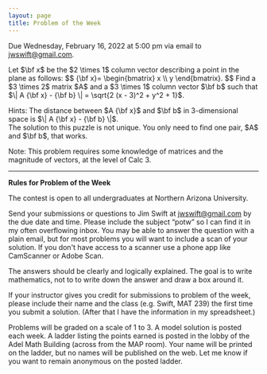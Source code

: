 ```yaml
---
layout: page
title: Problem of the Week
---
```

Due Wednesday, February 16, 2022 at 5:00 pm via email to 
<a href="mailto:jwswift@gmail.com?subject=potw" target="_blank">jwswift@gmail.com</a>.
<p>
Let $\bf x$ be the
$2 \times 1$ column vector describing a point in the plane as follows:
$$
{\bf x}= \begin{bmatrix} x \\ y \end{bmatrix}.
$$
Find a $3 \times 2$ matrix $A$ and a $3 \times 1$ column vector $\bf b$ such that 
$\| A {\bf x} - {\bf b} \| = \sqrt{2 (x - 3)^2 + y^2 + 1}$.
<p>
Hints: The distance between $A {\bf x}$ and $\bf b$ in 3-dimensional space is
$\| A {\bf x} - {\bf b} \|$.  
<br>
The solution to this puzzle is not unique.
You only need to find one pair, $A$ and $\bf b$, that works.
<p>
Note: This problem requires some knowledge of matrices and the magnitude of vectors,
at the level of Calc 3.
<!--
<center>
<img src = "https://naumathstat.github.io/problem-of-the-week/files/images/2022-01-19.png" 
style="width:360px;height:42">
</center>
-->
<hr>
<b>Rules for Problem of the Week</b>
<p>
The contest is open to all undergraduates at Northern Arizona University.
<p>
Send your submissions or questions to Jim Swift at
<a href="mailto:jwswift@gmail.com?subject=potw" target="_blank">jwswift@gmail.com</a> 
by the due date and time.
Please include the subject &ldquo;potw&rdquo; so I can find it in my often overflowing inbox.
You may be able to answer the question with a plain email, but for most problems you will want to 
include a scan of your solution.  If you don't have access to a scanner use a phone app like
CamScanner or Adobe Scan.
<p>The answers should be clearly and logically explained.  The goal is to write mathematics, not to
 to write down the answer and draw a box around it.
<p>
	If your instructor gives you credit for submissions to problem of the week, please include their name
	and the class  (e.g. Swift, MAT 239) the first time you submit a solution.  
(After that I have the information in my spreadsheet.)
</p><p>
	Problems will be graded on a scale of 1 to 3.  A model solution is posted each week.
	A ladder listing the points earned is posted in the lobby of the Adel Math Building 
	(across from the MAP room).  Your name will be printed on the ladder, but no names will be published on the web.
	Let me know if you want to remain anonymous on the posted ladder.
</p>